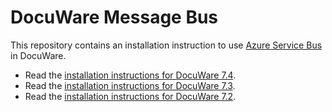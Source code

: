 # DocuWare Message Bus

This repository contains an installation instruction to use [Azure Service Bus](https://azure.microsoft.com/en-us/services/service-bus/) in DocuWare.

- Read the [installation instructions for DocuWare 7.4](./7.4/install-servicebus.md).
- Read the [installation instructions for DocuWare 7.3](./7.3/install-servicebus.md).
- Read the [installation instructions for DocuWare 7.2](./7.2/install-servicebus.md).
